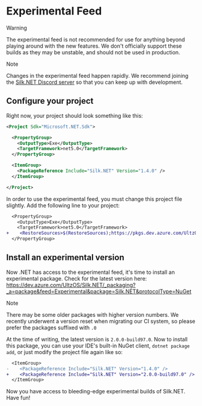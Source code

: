 # Experimental Feed

> [!WARNING]
> The experimental feed is not recommended for use for anything beyond playing around with the new features. We don't officially support these builds as they may be unstable, and should not be used in production.

> [!NOTE]
> Changes in the experimental feed happen rapidly. We recommend joining the [Silk.NET Discord server](https://discord.gg/DTHHXRt) so that you can keep up with development.

## Configure your project

Right now, your project should look something like this:

```xml
<Project Sdk="Microsoft.NET.Sdk">

  <PropertyGroup>
    <OutputType>Exe</OutputType>
    <TargetFramework>net5.0</TargetFramework>
  </PropertyGroup>

  <ItemGroup>
    <PackageReference Include="Silk.NET" Version="1.4.0" />
  </ItemGroup>

</Project>
```

In order to use the experimental feed, you must change this project file slightly. Add the following line to your project:

```diff
  <PropertyGroup>
    <OutputType>Exe</OutputType>
    <TargetFramework>net5.0</TargetFramework>
+    <RestoreSources>$(RestoreSources);https://pkgs.dev.azure.com/UltzOS/Silk.NET/_packaging/Experimental/nuget/v3/index.json</RestoreSources>
  </PropertyGroup>
```

## Install an experimental version

Now .NET has access to the experimental feed, it's time to install an experimental package. Check for the latest version here: https://dev.azure.com/UltzOS/Silk.NET/_packaging?_a=package&feed=Experimental&package=Silk.NET&protocolType=NuGet

> [!NOTE]
> There may be some older packages with higher version numbers. We recently underwent a version reset when migrating our CI system, so please prefer the packages suffixed with `.0`

At the time of writing, the latest version is `2.0.0-build97.0`. Now to install this package, you can use your IDE's built-in NuGet client, `dotnet package add`, or just modify the project file again like so:

```diff
  <ItemGroup>
-    <PackageReference Include="Silk.NET" Version="1.4.0" />
+    <PackageReference Include="Silk.NET" Version="2.0.0-build97.0" />
  </ItemGroup>
```

Now you have access to bleeding-edge experimental builds of Silk.NET. Have fun!

